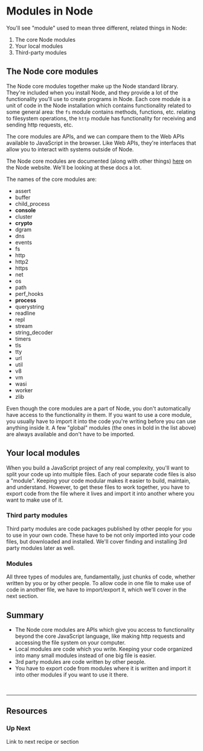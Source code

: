 # Modules in Node

You'll see "module" used to mean three different, related things in Node: 
1) The core Node modules
2) Your local modules
3) Third-party modules

## The Node core modules

The Node core modules together make up the Node standard library. They're included when you install Node, and they provide a lot of the functionality you'll use to create programs in Node. Each core module is a unit of code in the Node installation which contains functionality related to some general area: the `fs` module contains methods, functions, etc. relating to filesystem operations, the `http` module has functionality for receiving and sending http requests, etc. 

The core modules are APIs, and we can compare them to the Web APIs available to JavaScript in the browser. Like Web APIs, they're interfaces that allow you to interact with systems outside of Node.

The Node core modules are documented (along with other things) [here](https://nodejs.org/docs/latest/api/) on the Node website. We'll be looking at these docs a lot. 

The names of the core modules are: 
* assert
* buffer
* child_process
* **console**
* cluster
* **crypto**
* dgram
* dns
* events
* fs
* http
* http2
* https
* net
* os
* path
* perf_hooks
* **process**
* querystring
* readline
* repl
* stream
* string_decoder
* timers
* tls
* tty
* url
* util
* v8
* vm
* wasi
* worker
* zlib
  
Even though the core modules are a part of Node, you don't automatically have access to the functionality _in_ them. If you want to use a core module, you usually have to import it into the code you're writing before you can use anything inside it. A few "global" modules (the ones in bold in the list above) are always available and don't have to be imported. 

## Your local modules

When you build a JavaScript project of any real complexity, you'll want to split your code up into multiple files. Each of your separate code files is also a "module". Keeping your code modular makes it easier to build, maintain, and understand. However, to get these files to work together, you have to export code from the file where it lives and import it into another where you want to make use of it.
&nbsp;

### Third party modules

Third party modules are code packages published by other people for you to use in your own code. These have to be not only imported into your code files, but downloaded and installed. We'll cover finding and installing 3rd party modules later as well.

### Modules

All three types of modules are, fundamentally, just chunks of code, whether written by you or by other people. To allow code in one file to make use of code in another file, we have to import/export it, which we'll cover in the next section.
&nbsp;

## Summary 
* The Node core modules are APIs which give you access to functionality beyond the core JavaScript language, like making http requests and accessing the file system on your computer.
* Local modules are code which you write. Keeping your code organized into many small modules instead of one big file is easier.
* 3rd party modules are code written by other people.
* You have to export code from modules where it is written and import it into other modules if you want to use it there. 

&nbsp;

___

## Resources

### Up Next

Link to next recipe or section

